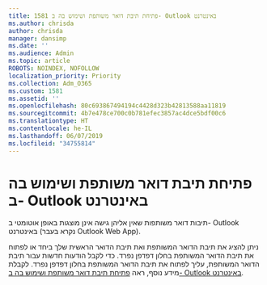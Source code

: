 ```yaml
---
title: 1581 פתיחת תיבת דואר משותפת ושימוש בה ב- Outlook באינטרנט
ms.author: chrisda
author: chrisda
manager: dansimp
ms.date: ''
ms.audience: Admin
ms.topic: article
ROBOTS: NOINDEX, NOFOLLOW
localization_priority: Priority
ms.collection: Adm_O365
ms.custom: 1581
ms.assetid: ''
ms.openlocfilehash: 80c693867494194c4428d323b42813588aa11819
ms.sourcegitcommit: 4b7e478ce700c0b781efec3857ac4dce5bdf00c6
ms.translationtype: HT
ms.contentlocale: he-IL
ms.lasthandoff: 06/07/2019
ms.locfileid: "34755814"
---
```

# <a name="open-and-use-a-shared-mailbox-in-outlook-on-the-web"></a>פתיחת תיבת דואר משותפת ושימוש בה ב- Outlook באינטרנט

תיבות דואר משותפות שאין אליהן גישה אינן מוצגות באופן אוטומטי ב- Outlook באינטרנט (נקרא בעבר Outlook Web App).

ניתן להציג את תיבת הדואר המשותפת ואת תיבת הדואר הראשית שלך ביחד או לפתוח את תיבת הדואר המשותפת בחלון דפדפן נפרד. כדי לקבל הודעות חדשות עבור תיבת הדואר המשותפת, עליך לפתוח את תיבת הדואר המשותפת בחלון דפדפן נפרד. לקבלת מידע נוסף, ראה [פתיחת תיבת דואר משותפת ושימוש בה ב- Outlook באינטרנט](https://support.office.com/article/BC127866-42BE-4DE7-92AE-1EF2F787FD5C).
